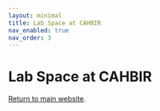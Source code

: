 ```yaml
---
layout: minimal
title: Lab Space at CAHBIR
nav_enabled: true
nav_order: 3
---
```


# Lab Space at CAHBIR
[Return to main website]({{site.baseurl}}/).
